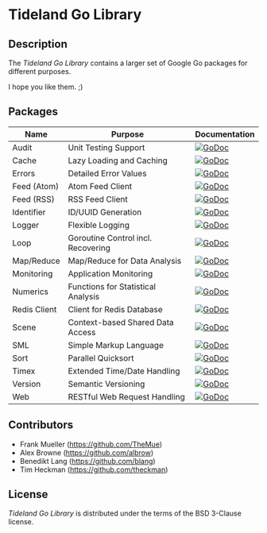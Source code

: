 # Tideland Go Library

## Description

The *Tideland Go Library* contains a larger set of Google Go packages
for different purposes. 

I hope you like them. ;)

## Packages

| Name         | Purpose                            | Documentation                                                                                                                         |
|--------------|------------------------------------|---------------------------------------------------------------------------------------------------------------------------------------|
| Audit        | Unit Testing Support               | [![GoDoc](https://godoc.org/github.com/tideland/golib/audit?status.svg)](https://godoc.org/github.com/tideland/golib/audit)           |
| Cache        | Lazy Loading and Caching           | [![GoDoc](https://godoc.org/github.com/tideland/golib/cache?status.svg)](https://godoc.org/github.com/tideland/golib/cache)           |
| Errors       | Detailed Error Values              | [![GoDoc](https://godoc.org/github.com/tideland/golib/errors?status.svg)](https://godoc.org/github.com/tideland/golib/errors)         |
| Feed (Atom)  | Atom Feed Client                   | [![GoDoc](https://godoc.org/github.com/tideland/golib/feed/atom?status.svg)](https://godoc.org/github.com/tideland/golib/feed/atom)   |
| Feed (RSS)   | RSS Feed Client                    | [![GoDoc](https://godoc.org/github.com/tideland/golib/feed/rss?status.svg)](https://godoc.org/github.com/tideland/golib/feed/rss)     |
| Identifier   | ID/UUID Generation                 | [![GoDoc](https://godoc.org/github.com/tideland/golib/identifier?status.svg)](https://godoc.org/github.com/tideland/golib/identifier) |
| Logger       | Flexible Logging                   | [![GoDoc](https://godoc.org/github.com/tideland/golib/logger?status.svg)](https://godoc.org/github.com/tideland/golib/logger)         |
| Loop         | Goroutine Control incl. Recovering | [![GoDoc](https://godoc.org/github.com/tideland/golib/loop?status.svg)](https://godoc.org/github.com/tideland/golib/loop)             |
| Map/Reduce   | Map/Reduce for Data Analysis       | [![GoDoc](https://godoc.org/github.com/tideland/golib/mapreduce?status.svg)](https://godoc.org/github.com/tideland/golib/mapreduce)   |
| Monitoring   | Application Monitoring             | [![GoDoc](https://godoc.org/github.com/tideland/golib/monitoring?status.svg)](https://godoc.org/github.com/tideland/golib/monitoring) |
| Numerics     | Functions for Statistical Analysis | [![GoDoc](https://godoc.org/github.com/tideland/golib/numerics?status.svg)](https://godoc.org/github.com/tideland/golib/numerics)     |
| Redis Client | Client for Redis Database          | [![GoDoc](https://godoc.org/github.com/tideland/golib/redis?status.svg)](https://godoc.org/github.com/tideland/golib/redis)           |
| Scene        | Context-based Shared Data Access   | [![GoDoc](https://godoc.org/github.com/tideland/golib/scene?status.svg)](https://godoc.org/github.com/tideland/golib/scene)           |
| SML          | Simple Markup Language             | [![GoDoc](https://godoc.org/github.com/tideland/golib/sml?status.svg)](https://godoc.org/github.com/tideland/golib/sml)               |
| Sort         | Parallel Quicksort                 | [![GoDoc](https://godoc.org/github.com/tideland/golib/sort?status.svg)](https://godoc.org/github.com/tideland/golib/sort)             |
| Timex        | Extended Time/Date Handling        | [![GoDoc](https://godoc.org/github.com/tideland/golib/timex?status.svg)](https://godoc.org/github.com/tideland/golib/timex)           |
| Version      | Semantic Versioning                | [![GoDoc](https://godoc.org/github.com/tideland/golib/version?status.svg)](https://godoc.org/github.com/tideland/golib/version)       |
| Web          | RESTful Web Request Handling       | [![GoDoc](https://godoc.org/github.com/tideland/golib/web?status.svg)](https://godoc.org/github.com/tideland/golib/web)               |

## Contributors

- Frank Mueller (https://github.com/TheMue)
- Alex Browne (https://github.com/albrow)
- Benedikt Lang (https://github.com/blang)
- Tim Heckman (https://github.com/theckman)

## License

*Tideland Go Library* is distributed under the terms of the BSD 3-Clause license.
